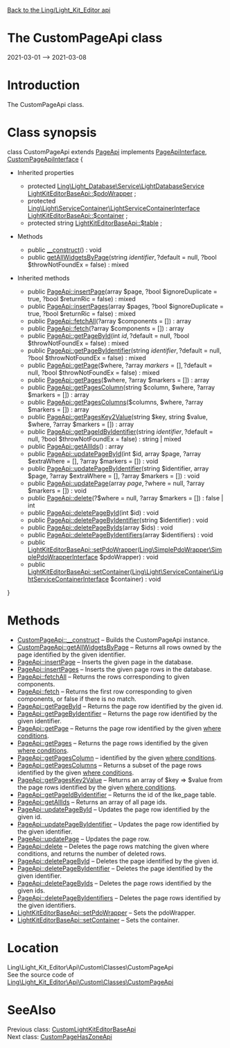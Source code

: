 [Back to the Ling/Light_Kit_Editor api](https://github.com/lingtalfi/Light_Kit_Editor/blob/master/doc/api/Ling/Light_Kit_Editor.md)



The CustomPageApi class
================
2021-03-01 --> 2021-03-08






Introduction
============

The CustomPageApi class.



Class synopsis
==============


class <span class="pl-k">CustomPageApi</span> extends [PageApi](https://github.com/lingtalfi/Light_Kit_Editor/blob/master/doc/api/Ling/Light_Kit_Editor/Api/Generated/Classes/PageApi.md) implements [PageApiInterface](https://github.com/lingtalfi/Light_Kit_Editor/blob/master/doc/api/Ling/Light_Kit_Editor/Api/Generated/Interfaces/PageApiInterface.md), [CustomPageApiInterface](https://github.com/lingtalfi/Light_Kit_Editor/blob/master/doc/api/Ling/Light_Kit_Editor/Api/Custom/Interfaces/CustomPageApiInterface.md) {

- Inherited properties
    - protected [Ling\Light_Database\Service\LightDatabaseService](https://github.com/lingtalfi/Light_Database/blob/master/doc/api/Ling/Light_Database/Service/LightDatabaseService.md) [LightKitEditorBaseApi::$pdoWrapper](#property-pdoWrapper) ;
    - protected [Ling\Light\ServiceContainer\LightServiceContainerInterface](https://github.com/lingtalfi/Light/blob/master/doc/api/Ling/Light/ServiceContainer/LightServiceContainerInterface.md) [LightKitEditorBaseApi::$container](#property-container) ;
    - protected string [LightKitEditorBaseApi::$table](#property-table) ;

- Methods
    - public [__construct](https://github.com/lingtalfi/Light_Kit_Editor/blob/master/doc/api/Ling/Light_Kit_Editor/Api/Custom/Classes/CustomPageApi/__construct.md)() : void
    - public [getAllWidgetsByPage](https://github.com/lingtalfi/Light_Kit_Editor/blob/master/doc/api/Ling/Light_Kit_Editor/Api/Custom/Classes/CustomPageApi/getAllWidgetsByPage.md)(string $identifier, ?$default = null, ?bool $throwNotFoundEx = false) : mixed

- Inherited methods
    - public [PageApi::insertPage](https://github.com/lingtalfi/Light_Kit_Editor/blob/master/doc/api/Ling/Light_Kit_Editor/Api/Generated/Classes/PageApi/insertPage.md)(array $page, ?bool $ignoreDuplicate = true, ?bool $returnRic = false) : mixed
    - public [PageApi::insertPages](https://github.com/lingtalfi/Light_Kit_Editor/blob/master/doc/api/Ling/Light_Kit_Editor/Api/Generated/Classes/PageApi/insertPages.md)(array $pages, ?bool $ignoreDuplicate = true, ?bool $returnRic = false) : mixed
    - public [PageApi::fetchAll](https://github.com/lingtalfi/Light_Kit_Editor/blob/master/doc/api/Ling/Light_Kit_Editor/Api/Generated/Classes/PageApi/fetchAll.md)(?array $components = []) : array
    - public [PageApi::fetch](https://github.com/lingtalfi/Light_Kit_Editor/blob/master/doc/api/Ling/Light_Kit_Editor/Api/Generated/Classes/PageApi/fetch.md)(?array $components = []) : array
    - public [PageApi::getPageById](https://github.com/lingtalfi/Light_Kit_Editor/blob/master/doc/api/Ling/Light_Kit_Editor/Api/Generated/Classes/PageApi/getPageById.md)(int $id, ?$default = null, ?bool $throwNotFoundEx = false) : mixed
    - public [PageApi::getPageByIdentifier](https://github.com/lingtalfi/Light_Kit_Editor/blob/master/doc/api/Ling/Light_Kit_Editor/Api/Generated/Classes/PageApi/getPageByIdentifier.md)(string $identifier, ?$default = null, ?bool $throwNotFoundEx = false) : mixed
    - public [PageApi::getPage](https://github.com/lingtalfi/Light_Kit_Editor/blob/master/doc/api/Ling/Light_Kit_Editor/Api/Generated/Classes/PageApi/getPage.md)($where, ?array $markers = [], ?$default = null, ?bool $throwNotFoundEx = false) : mixed
    - public [PageApi::getPages](https://github.com/lingtalfi/Light_Kit_Editor/blob/master/doc/api/Ling/Light_Kit_Editor/Api/Generated/Classes/PageApi/getPages.md)($where, ?array $markers = []) : array
    - public [PageApi::getPagesColumn](https://github.com/lingtalfi/Light_Kit_Editor/blob/master/doc/api/Ling/Light_Kit_Editor/Api/Generated/Classes/PageApi/getPagesColumn.md)(string $column, $where, ?array $markers = []) : array
    - public [PageApi::getPagesColumns](https://github.com/lingtalfi/Light_Kit_Editor/blob/master/doc/api/Ling/Light_Kit_Editor/Api/Generated/Classes/PageApi/getPagesColumns.md)($columns, $where, ?array $markers = []) : array
    - public [PageApi::getPagesKey2Value](https://github.com/lingtalfi/Light_Kit_Editor/blob/master/doc/api/Ling/Light_Kit_Editor/Api/Generated/Classes/PageApi/getPagesKey2Value.md)(string $key, string $value, $where, ?array $markers = []) : array
    - public [PageApi::getPageIdByIdentifier](https://github.com/lingtalfi/Light_Kit_Editor/blob/master/doc/api/Ling/Light_Kit_Editor/Api/Generated/Classes/PageApi/getPageIdByIdentifier.md)(string $identifier, ?$default = null, ?bool $throwNotFoundEx = false) : string | mixed
    - public [PageApi::getAllIds](https://github.com/lingtalfi/Light_Kit_Editor/blob/master/doc/api/Ling/Light_Kit_Editor/Api/Generated/Classes/PageApi/getAllIds.md)() : array
    - public [PageApi::updatePageById](https://github.com/lingtalfi/Light_Kit_Editor/blob/master/doc/api/Ling/Light_Kit_Editor/Api/Generated/Classes/PageApi/updatePageById.md)(int $id, array $page, ?array $extraWhere = [], ?array $markers = []) : void
    - public [PageApi::updatePageByIdentifier](https://github.com/lingtalfi/Light_Kit_Editor/blob/master/doc/api/Ling/Light_Kit_Editor/Api/Generated/Classes/PageApi/updatePageByIdentifier.md)(string $identifier, array $page, ?array $extraWhere = [], ?array $markers = []) : void
    - public [PageApi::updatePage](https://github.com/lingtalfi/Light_Kit_Editor/blob/master/doc/api/Ling/Light_Kit_Editor/Api/Generated/Classes/PageApi/updatePage.md)(array $page, ?$where = null, ?array $markers = []) : void
    - public [PageApi::delete](https://github.com/lingtalfi/Light_Kit_Editor/blob/master/doc/api/Ling/Light_Kit_Editor/Api/Generated/Classes/PageApi/delete.md)(?$where = null, ?array $markers = []) : false | int
    - public [PageApi::deletePageById](https://github.com/lingtalfi/Light_Kit_Editor/blob/master/doc/api/Ling/Light_Kit_Editor/Api/Generated/Classes/PageApi/deletePageById.md)(int $id) : void
    - public [PageApi::deletePageByIdentifier](https://github.com/lingtalfi/Light_Kit_Editor/blob/master/doc/api/Ling/Light_Kit_Editor/Api/Generated/Classes/PageApi/deletePageByIdentifier.md)(string $identifier) : void
    - public [PageApi::deletePageByIds](https://github.com/lingtalfi/Light_Kit_Editor/blob/master/doc/api/Ling/Light_Kit_Editor/Api/Generated/Classes/PageApi/deletePageByIds.md)(array $ids) : void
    - public [PageApi::deletePageByIdentifiers](https://github.com/lingtalfi/Light_Kit_Editor/blob/master/doc/api/Ling/Light_Kit_Editor/Api/Generated/Classes/PageApi/deletePageByIdentifiers.md)(array $identifiers) : void
    - public [LightKitEditorBaseApi::setPdoWrapper](https://github.com/lingtalfi/Light_Kit_Editor/blob/master/doc/api/Ling/Light_Kit_Editor/Api/Generated/Classes/LightKitEditorBaseApi/setPdoWrapper.md)([Ling\SimplePdoWrapper\SimplePdoWrapperInterface](https://github.com/lingtalfi/SimplePdoWrapper/blob/master/doc/api/Ling/SimplePdoWrapper/SimplePdoWrapperInterface.md) $pdoWrapper) : void
    - public [LightKitEditorBaseApi::setContainer](https://github.com/lingtalfi/Light_Kit_Editor/blob/master/doc/api/Ling/Light_Kit_Editor/Api/Generated/Classes/LightKitEditorBaseApi/setContainer.md)([Ling\Light\ServiceContainer\LightServiceContainerInterface](https://github.com/lingtalfi/Light/blob/master/doc/api/Ling/Light/ServiceContainer/LightServiceContainerInterface.md) $container) : void

}






Methods
==============

- [CustomPageApi::__construct](https://github.com/lingtalfi/Light_Kit_Editor/blob/master/doc/api/Ling/Light_Kit_Editor/Api/Custom/Classes/CustomPageApi/__construct.md) &ndash; Builds the CustomPageApi instance.
- [CustomPageApi::getAllWidgetsByPage](https://github.com/lingtalfi/Light_Kit_Editor/blob/master/doc/api/Ling/Light_Kit_Editor/Api/Custom/Classes/CustomPageApi/getAllWidgetsByPage.md) &ndash; Returns all rows owned by the page identified by the given identifier.
- [PageApi::insertPage](https://github.com/lingtalfi/Light_Kit_Editor/blob/master/doc/api/Ling/Light_Kit_Editor/Api/Generated/Classes/PageApi/insertPage.md) &ndash; Inserts the given page in the database.
- [PageApi::insertPages](https://github.com/lingtalfi/Light_Kit_Editor/blob/master/doc/api/Ling/Light_Kit_Editor/Api/Generated/Classes/PageApi/insertPages.md) &ndash; Inserts the given page rows in the database.
- [PageApi::fetchAll](https://github.com/lingtalfi/Light_Kit_Editor/blob/master/doc/api/Ling/Light_Kit_Editor/Api/Generated/Classes/PageApi/fetchAll.md) &ndash; Returns the rows corresponding to given components.
- [PageApi::fetch](https://github.com/lingtalfi/Light_Kit_Editor/blob/master/doc/api/Ling/Light_Kit_Editor/Api/Generated/Classes/PageApi/fetch.md) &ndash; Returns the first row corresponding to given components, or false if there is no match.
- [PageApi::getPageById](https://github.com/lingtalfi/Light_Kit_Editor/blob/master/doc/api/Ling/Light_Kit_Editor/Api/Generated/Classes/PageApi/getPageById.md) &ndash; Returns the page row identified by the given id.
- [PageApi::getPageByIdentifier](https://github.com/lingtalfi/Light_Kit_Editor/blob/master/doc/api/Ling/Light_Kit_Editor/Api/Generated/Classes/PageApi/getPageByIdentifier.md) &ndash; Returns the page row identified by the given identifier.
- [PageApi::getPage](https://github.com/lingtalfi/Light_Kit_Editor/blob/master/doc/api/Ling/Light_Kit_Editor/Api/Generated/Classes/PageApi/getPage.md) &ndash; Returns the page row identified by the given [where conditions](https://github.com/lingtalfi/SimplePdoWrapper#the-where-conditions).
- [PageApi::getPages](https://github.com/lingtalfi/Light_Kit_Editor/blob/master/doc/api/Ling/Light_Kit_Editor/Api/Generated/Classes/PageApi/getPages.md) &ndash; Returns the page rows identified by the given [where conditions](https://github.com/lingtalfi/SimplePdoWrapper#the-where-conditions).
- [PageApi::getPagesColumn](https://github.com/lingtalfi/Light_Kit_Editor/blob/master/doc/api/Ling/Light_Kit_Editor/Api/Generated/Classes/PageApi/getPagesColumn.md) &ndash; identified by the given [where conditions](https://github.com/lingtalfi/SimplePdoWrapper#the-where-conditions).
- [PageApi::getPagesColumns](https://github.com/lingtalfi/Light_Kit_Editor/blob/master/doc/api/Ling/Light_Kit_Editor/Api/Generated/Classes/PageApi/getPagesColumns.md) &ndash; Returns a subset of the page rows identified by the given [where conditions](https://github.com/lingtalfi/SimplePdoWrapper#the-where-conditions).
- [PageApi::getPagesKey2Value](https://github.com/lingtalfi/Light_Kit_Editor/blob/master/doc/api/Ling/Light_Kit_Editor/Api/Generated/Classes/PageApi/getPagesKey2Value.md) &ndash; Returns an array of $key => $value from the page rows identified by the given [where conditions](https://github.com/lingtalfi/SimplePdoWrapper#the-where-conditions).
- [PageApi::getPageIdByIdentifier](https://github.com/lingtalfi/Light_Kit_Editor/blob/master/doc/api/Ling/Light_Kit_Editor/Api/Generated/Classes/PageApi/getPageIdByIdentifier.md) &ndash; Returns the id of the lke_page table.
- [PageApi::getAllIds](https://github.com/lingtalfi/Light_Kit_Editor/blob/master/doc/api/Ling/Light_Kit_Editor/Api/Generated/Classes/PageApi/getAllIds.md) &ndash; Returns an array of all page ids.
- [PageApi::updatePageById](https://github.com/lingtalfi/Light_Kit_Editor/blob/master/doc/api/Ling/Light_Kit_Editor/Api/Generated/Classes/PageApi/updatePageById.md) &ndash; Updates the page row identified by the given id.
- [PageApi::updatePageByIdentifier](https://github.com/lingtalfi/Light_Kit_Editor/blob/master/doc/api/Ling/Light_Kit_Editor/Api/Generated/Classes/PageApi/updatePageByIdentifier.md) &ndash; Updates the page row identified by the given identifier.
- [PageApi::updatePage](https://github.com/lingtalfi/Light_Kit_Editor/blob/master/doc/api/Ling/Light_Kit_Editor/Api/Generated/Classes/PageApi/updatePage.md) &ndash; Updates the page row.
- [PageApi::delete](https://github.com/lingtalfi/Light_Kit_Editor/blob/master/doc/api/Ling/Light_Kit_Editor/Api/Generated/Classes/PageApi/delete.md) &ndash; Deletes the page rows matching the given where conditions, and returns the number of deleted rows.
- [PageApi::deletePageById](https://github.com/lingtalfi/Light_Kit_Editor/blob/master/doc/api/Ling/Light_Kit_Editor/Api/Generated/Classes/PageApi/deletePageById.md) &ndash; Deletes the page identified by the given id.
- [PageApi::deletePageByIdentifier](https://github.com/lingtalfi/Light_Kit_Editor/blob/master/doc/api/Ling/Light_Kit_Editor/Api/Generated/Classes/PageApi/deletePageByIdentifier.md) &ndash; Deletes the page identified by the given identifier.
- [PageApi::deletePageByIds](https://github.com/lingtalfi/Light_Kit_Editor/blob/master/doc/api/Ling/Light_Kit_Editor/Api/Generated/Classes/PageApi/deletePageByIds.md) &ndash; Deletes the page rows identified by the given ids.
- [PageApi::deletePageByIdentifiers](https://github.com/lingtalfi/Light_Kit_Editor/blob/master/doc/api/Ling/Light_Kit_Editor/Api/Generated/Classes/PageApi/deletePageByIdentifiers.md) &ndash; Deletes the page rows identified by the given identifiers.
- [LightKitEditorBaseApi::setPdoWrapper](https://github.com/lingtalfi/Light_Kit_Editor/blob/master/doc/api/Ling/Light_Kit_Editor/Api/Generated/Classes/LightKitEditorBaseApi/setPdoWrapper.md) &ndash; Sets the pdoWrapper.
- [LightKitEditorBaseApi::setContainer](https://github.com/lingtalfi/Light_Kit_Editor/blob/master/doc/api/Ling/Light_Kit_Editor/Api/Generated/Classes/LightKitEditorBaseApi/setContainer.md) &ndash; Sets the container.





Location
=============
Ling\Light_Kit_Editor\Api\Custom\Classes\CustomPageApi<br>
See the source code of [Ling\Light_Kit_Editor\Api\Custom\Classes\CustomPageApi](https://github.com/lingtalfi/Light_Kit_Editor/blob/master/Api/Custom/Classes/CustomPageApi.php)



SeeAlso
==============
Previous class: [CustomLightKitEditorBaseApi](https://github.com/lingtalfi/Light_Kit_Editor/blob/master/doc/api/Ling/Light_Kit_Editor/Api/Custom/Classes/CustomLightKitEditorBaseApi.md)<br>Next class: [CustomPageHasZoneApi](https://github.com/lingtalfi/Light_Kit_Editor/blob/master/doc/api/Ling/Light_Kit_Editor/Api/Custom/Classes/CustomPageHasZoneApi.md)<br>
